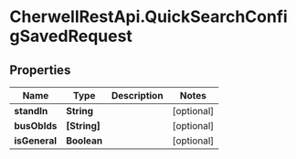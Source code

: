 # CherwellRestApi.QuickSearchConfigSavedRequest

## Properties
Name | Type | Description | Notes
------------ | ------------- | ------------- | -------------
**standIn** | **String** |  | [optional] 
**busObIds** | **[String]** |  | [optional] 
**isGeneral** | **Boolean** |  | [optional] 


